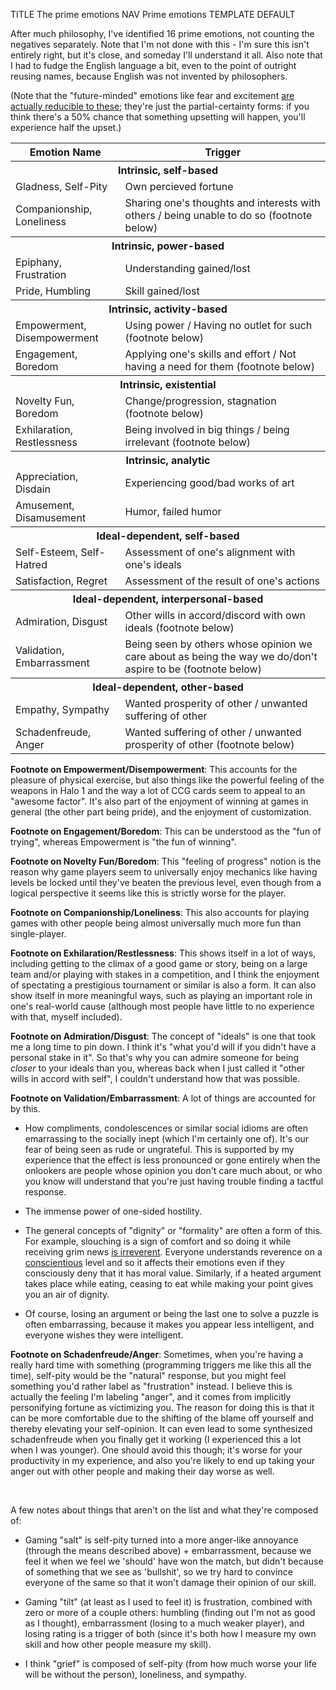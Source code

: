 TITLE The prime emotions
NAV Prime emotions
TEMPLATE DEFAULT

<style>
th[colspan] {
	background-color: var(--codecolor);
}
</style>

After much philosophy, I've identified 16 prime emotions, not counting the negatives separately. Note that I'm not done with this - I'm sure this isn't entirely right, but it's close, and someday I'll understand it all. Also note that I had to fudge the English language a bit, even to the point of outright reusing names, because English was not invented by philosophers.

(Note that the "future-minded" emotions like fear and excitement [are actually reducible to these](misc_psychology); they're just the partial-certainty forms: if you think there's a 50% chance that something upsetting will happen, you'll experience half the upset.)

<table>
<tr>
<th>Emotion Name</th>
<th>Trigger</th>
</tr>
<tr><th colspan="2">Intrinsic, self-based</th></tr>
<tr>
<td>Gladness, Self-Pity</td>
<td>Own percieved fortune</td>
</tr>
<tr>
<td>Companionship, Loneliness</td>
<td>Sharing one's thoughts and interests with others / being unable to do so (footnote below)</td>
</tr>
<tr><th colspan="2">Intrinsic, power-based</th></tr>
<tr>
<td>Epiphany, Frustration</td>
<td>Understanding gained/lost</td>
</tr>
<tr>
<td>Pride, Humbling</td>
<td>Skill gained/lost</td>
</tr>
<tr><th colspan="2">Intrinsic, activity-based</th></tr>
<tr>
<td>Empowerment, Disempowerment</td>
<td>Using power / Having no outlet for such (footnote below)</td>
</tr>
<tr>
<td>Engagement, Boredom</td>
<td>Applying one's skills and effort / Not having a need for them (footnote below)</td>
</tr>
<tr><th colspan="2">Intrinsic, existential</th></tr>
<tr>
<td>Novelty Fun, Boredom</td>
<td>Change/progression, stagnation (footnote below)</td>
</tr>
<tr>
<td>Exhilaration, Restlessness</td>
<td>Being involved in big things / being irrelevant (footnote below)</td>
</tr>
<tr><th colspan="2">Intrinsic, analytic</th></tr>
<tr>
<td>Appreciation, Disdain</td>
<td>Experiencing good/bad works of art</td>
</tr>
<tr>
<td>Amusement, Disamusement</td>
<td>Humor, failed humor</td>
</tr>
<tr><th colspan="2">Ideal-dependent, self-based</th></tr>
<tr>
<td>Self-Esteem, Self-Hatred</td>
<td>Assessment of one's alignment with one's ideals</td>
</tr>
<tr>
<td>Satisfaction, Regret</td>
<td>Assessment of the result of one's actions</td>
</tr>
<tr><th colspan="2">Ideal-dependent, interpersonal-based</th></tr>
<tr>
<td>Admiration, Disgust</td>
<td>Other wills in accord/discord with own ideals (footnote below)</td>
</tr>
<tr>
<td>Validation, Embarrassment</td>
<td>Being seen by others whose opinion we care about as being the way we do/don't aspire to be (footnote below)</td>
</tr>
<tr><th colspan="2">Ideal-dependent, other-based</th></tr>
<tr>
<td>Empathy, Sympathy</td>
<td>Wanted prosperity of other / unwanted suffering of other</td>
</tr>
<tr>
<td>Schadenfreude, Anger</td>
<td>Wanted suffering of other / unwanted prosperity of other (footnote below)</td>
</tr>
</table>

**Footnote on Empowerment/Disempowerment**: This accounts for the pleasure of physical exercise, but also things like the powerful feeling of the weapons in Halo 1 and the way a lot of CCG cards seem to appeal to an "awesome factor". It's also part of the enjoyment of winning at games in general (the other part being pride), and the enjoyment of customization.

**Footnote on Engagement/Boredom**: This can be understood as the "fun of trying", whereas Empowerment is "the fun of winning".

**Footnote on Novelty Fun/Boredom**: This "feeling of progress" notion is the reason why game players seem to universally enjoy mechanics like having levels be locked until they've beaten the previous level, even though from a logical perspective it seems like this is strictly worse for the player.

**Footnote on Companionship/Loneliness**: This also accounts for playing games with other people being almost universally much more fun than single-player.

**Footnote on Exhilaration/Restlessness**: This shows itself in a lot of ways, including getting to the climax of a good game or story, being on a large team and/or playing with stakes in a competition, and I think the enjoyment of spectating a prestigious tournament or similar is also a form. It can also show itself in more meaningful ways, such as playing an important role in one's real-world cause (although most people have little to no experience with that, myself included).

**Footnote on Admiration/Disgust**: The concept of "ideals" is one that took me a long time to pin down. I think it's "what you'd will if you didn't have a personal stake in it". So that's why you can admire someone for being *closer* to your ideals than you, whereas back when I just called it "other wills in accord with self", I couldn't understand how that was possible.

**Footnote on Validation/Embarrassment**: A lot of things are accounted for by this.

* How compliments, condolescences or similar social idioms are often emarrassing to the socially inept (which I'm certainly one of). It's our fear of being seen as rude or ungrateful. This is supported by my experience that the effect is less pronounced or gone entirely when the onlookers are people whose opinion you don't care much about, or who you know will understand that you're just having trouble finding a tactful response.

* The immense power of one-sided hostility.

* The general concepts of "dignity" or "formality" are often a form of this. For example, slouching is a sign of comfort and so doing it while receiving grim news [is irreverent](impurity). Everyone understands reverence on a [conscientious](conscience) level and so it affects their emotions even if they consciously deny that it has moral value. Similarly, if a heated argument takes place while eating, ceasing to eat while making your point gives you an air of dignity.

* Of course, losing an argument or being the last one to solve a puzzle is often embarrassing, because it makes you appear less intelligent, and everyone wishes they were intelligent.

**Footnote on Schadenfreude/Anger**: Sometimes, when you're having a really hard time with something (programming triggers me like this all the time), self-pity would be the "natural" response, but you might feel something you'd rather label as "frustration" instead. I believe this is actually the feeling I'm labeling "anger", and it comes from implicitly personifying fortune as victimizing you. The reason for doing this is that it can be more comfortable due to the shifting of the blame off yourself and thereby elevating your self-opinion. It can even lead to some synthesized schadenfreude when you finally get it working (I experienced this a lot when I was younger). One should avoid this though; it's worse for your productivity in my experience, and also you're likely to end up taking your anger out with other people and making their day worse as well.

<br>

A few notes about things that aren't on the list and what they're composed of:

* Gaming "salt" is self-pity turned into a more anger-like annoyance (through the means described above) + embarrassment, because we feel it when we feel we 'should' have won the match, but didn't because of something that we see as 'bullshit', so we try hard to convince everyone of the same so that it won't damage their opinion of our skill.

* Gaming "tilt" (at least as I used to feel it) is frustration, combined with zero or more of a couple others: humbling (finding out I'm not as good as I thought), embarrassment (losing to a much weaker player), and losing rating is a trigger of both (since it's both how I measure my own skill and how other people measure my skill).

* I think "grief" is composed of self-pity (from how much worse your life will be without the person), loneliness, and sympathy.

<!--* I think the feeling of agitation from being around someone you don't like is actually just instinct - you associate negative emotions with being around those people, so just being around them can make you feel unhappy even if nothing's happening. Their presence is a reminder. Likewise the feeling that it's pleasant to be with someone you like even if you're not interacting with them.-->
